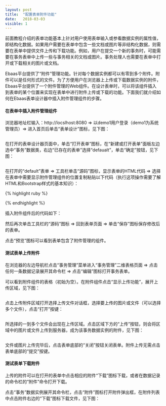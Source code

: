 ```yaml
---
layout: post
title:  "配置表单附件功能"
date:   2018-03-03
visible: 1
---
```


前面教程介绍的表单功能基本上针对用户使用表单输入或参看数据实例的属性值，即结构化数据。如果用户需要在表单中包含一些文档或图片等非结构化数据，则需要在表单中提供文件上传和下载功能。例如，用户在提交一个新的事务时，可能需要在事务表单中上传一些与事务相关的文档或图片。事务处理人也需要在表单中打开或下载相关的图片或文档。

Ebaas平台提供了“附件”管理功能。针对每个数据实例都可以有零到多个附件。附件可以是任何形式的文件。为了方便用户在浏览器上上传或下载数据实例的附件，Ebaas平台提供了一个附件管理的Web组件。在设计表单时，可以将该组件插入到表单的某个位置来实现在表单中进行附件上传或下载的功能。下面我们就介绍如何在Ebaas表单设计器中插入附件管理组件的步骤。

#### 在表单中插入附件管理组件

浏览器地址栏输入：http://locslhost:8080 => 以demo1用户登录（demo1为系统管理员）=> 进入首页后单击“表单设计”图标，见下图：

<img src="{{'/assets/img/2018-03-03 配置表单附件功能1.png' | prepend: site.baseurl }}" alt="">

在打开的表单设计器页面中，单击“打开表单”图标，在“新建或打开表单”面板左边选中“事务”数据类，右边“已存在的表单”选择“defaualt”，单击“确定”按钮，见下图：

<img src="{{'/assets/img/2018-03-03 配置表单附件功能2.png' | prepend: site.baseurl }}" alt="">

在打开的“default”表单 => 工具栏单击“源码”图标，显示表单的HTML代码 => 选择在表单中需要显示附件管理组件的位置复制粘贴以下代码（执行这项操作需要了解HTML和Bootstrap样式的基本知识）：

{% highlight ruby %}
<div class="row">
<div class="col col-md-12">
<div class="content"><attachments dbclass="dbclass" dbschema="dbschema" oid="oid"></attachments></div>
</div>
</div>
{% endhighlight %}

插入附件组件后的代码如下：
<img src="{{'/assets/img/2018-03-03 配置表单附件功能4.png' | prepend: site.baseurl }}" alt="">

然后再次单击工具栏的“源码”图标 => 回到表单页面 => 单击“保存”图标保存修改后的表单。

点击“预览”图标可以看到表单包含了附件管理的组件。

#### 测试表单上传附件

在浏览器的左边导航栏点击“事务管理”菜单进入“事务管理”二维表格页面 => 点击任何一条数据记录展开其命令栏 => 点击“编辑”图标打开事务表单。

可以看到附件组件的表格（初始为空）。在附件组件点击“显示上传功能”，展开上传区域，见下图：

<img src="{{'/assets/img/2018-03-03 配置表单附件功能7.png' | prepend: site.baseurl }}" alt="">

点击上传附件区域打开选择上传文件对话框，选择要上传的图片或文件（可以选择多个文件），点击“打开”按键：

<img src="{{'/assets/img/2018-03-03 配置表单附件功能8.png' | prepend: site.baseurl }}" alt="">

所选择的一到多个文件会出现在上传区域。点击区域下方的“上传”按钮，则会将区域中的图片或文件上传到服务器，成为该事务数据实例的附件，见下图：

<img src="{{'/assets/img/2018-03-03 配置表单附件功能9.png' | prepend: site.baseurl }}" alt="">

文件或图片上传完毕后，点击表单底部的“关闭”按钮关闭表单。附件上传无需点击表单底部的“提交”按键。

#### 测试表单下载附件

上传的附件可以在打开的表单中点击相应的附件“下载”图标下载，或者在数据记录的命令栏的“附件”命令打开下载。

点击“事务”数据实例展开其命令栏，点击“附件”图标打开附件弹出框，在附件列表中点击附件右边的“下载”图标下载文件，见下图：

<img src="{{'/assets/img/2018-03-03 配置表单附件功能11.png' | prepend: site.baseurl }}" alt="">

